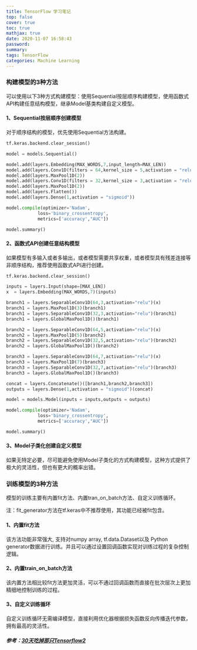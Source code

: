 ```yaml
---
title: TensorFlow 学习笔记
top: false
cover: true
toc: true
mathjax: true
date: 2020-11-07 16:58:43
password:
summary:
tags: TensorFlow
categories: Machine Learning
---
```


### 构建模型的3种方法

可以使用以下3种方式构建模型：使用Sequential按层顺序构建模型，使用函数式API构建任意结构模型，继承Model基类构建自定义模型。

#### 1、Sequential按层顺序创建模型
对于顺序结构的模型，优先使用Sequential方法构建。
``` python
tf.keras.backend.clear_session()

model = models.Sequential()

model.add(layers.Embedding(MAX_WORDS,7,input_length=MAX_LEN))
model.add(layers.Conv1D(filters = 64,kernel_size = 5,activation = "relu"))
model.add(layers.MaxPool1D(2))
model.add(layers.Conv1D(filters = 32,kernel_size = 3,activation = "relu"))
model.add(layers.MaxPool1D(2))
model.add(layers.Flatten())
model.add(layers.Dense(1,activation = "sigmoid"))

model.compile(optimizer='Nadam',
            loss='binary_crossentropy',
            metrics=['accuracy',"AUC"])

model.summary()
```

#### 2、函数式API创建任意结构模型
如果模型有多输入或者多输出，或者模型需要共享权重，或者模型具有残差连接等非顺序结构，推荐使用函数式API进行创建。
``` python
tf.keras.backend.clear_session()

inputs = layers.Input(shape=[MAX_LEN])
x  = layers.Embedding(MAX_WORDS,7)(inputs)

branch1 = layers.SeparableConv1D(64,3,activation="relu")(x)
branch1 = layers.MaxPool1D(3)(branch1)
branch1 = layers.SeparableConv1D(32,3,activation="relu")(branch1)
branch1 = layers.GlobalMaxPool1D()(branch1)

branch2 = layers.SeparableConv1D(64,5,activation="relu")(x)
branch2 = layers.MaxPool1D(5)(branch2)
branch2 = layers.SeparableConv1D(32,5,activation="relu")(branch2)
branch2 = layers.GlobalMaxPool1D()(branch2)

branch3 = layers.SeparableConv1D(64,7,activation="relu")(x)
branch3 = layers.MaxPool1D(7)(branch3)
branch3 = layers.SeparableConv1D(32,7,activation="relu")(branch3)
branch3 = layers.GlobalMaxPool1D()(branch3)

concat = layers.Concatenate()([branch1,branch2,branch3])
outputs = layers.Dense(1,activation = "sigmoid")(concat)

model = models.Model(inputs = inputs,outputs = outputs)

model.compile(optimizer='Nadam',
            loss='binary_crossentropy',
            metrics=['accuracy',"AUC"])

model.summary()
```

#### 3、Model子类化创建自定义模型
如果无特定必要，尽可能避免使用Model子类化的方式构建模型，这种方式提供了极大的灵活性，但也有更大的概率出错。

### 训练模型的3种方法

模型的训练主要有内置fit方法、内置tran_on_batch方法、自定义训练循环。

注：fit_generator方法在tf.keras中不推荐使用，其功能已经被fit包含。

#### 1、内置fit方法
该方法功能非常强大, 支持对numpy array, tf.data.Dataset以及 Python generator数据进行训练。并且可以通过设置回调函数实现对训练过程的复杂控制逻辑。

#### 2、内置train_on_batch方法
该内置方法相比较fit方法更加灵活，可以不通过回调函数而直接在批次层次上更加精细地控制训练的过程。

#### 3、自定义训练循环
自定义训练循环无需编译模型，直接利用优化器根据损失函数反向传播迭代参数，拥有最高的灵活性。

##### 参考：[30天吃掉那只Tensorflow2](https://jackiexiao.github.io/eat_tensorflow2_in_30_days/)

